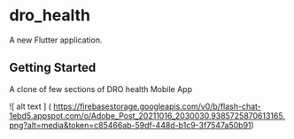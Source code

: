 # dro_health

A new Flutter application.

## Getting Started

A clone of few sections of DRO health Mobile App 

![ alt text ] (
https://firebasestorage.googleapis.com/v0/b/flash-chat-1ebd5.appspot.com/o/Adobe_Post_20211016_2030030.9385725870613165.png?alt=media&token=c85466ab-59df-448d-b1c9-3f7547a50b91)








